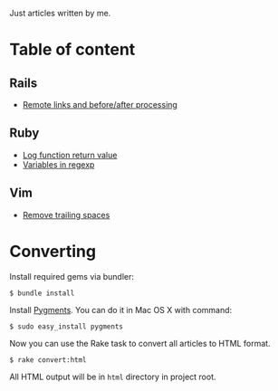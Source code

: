 Just articles written by me.

# Table of content

## Rails

* [Remote links and before/after processing](https://github.com/shir/articles/blob/master/markdown/rails/remote-before-events.md)

## Ruby

* [Log function return value](https://github.com/shir/articles/blob/master/markdown/ruby/log-return-value.md)
* [Variables in regexp](https://github.com/shir/articles/blob/master/markdown/ruby/variables-in-regexp.md)

## Vim

* [Remove trailing spaces](https://github.com/shir/articles/blob/master/markdown/vim/remove-trailling-spaces.md)

# Converting

Install required gems via bundler:

```console
$ bundle install
```

Install [Pygments](http://pygments.org/). You can do it in Mac OS X with command:

```console
$ sudo easy_install pygments
```

Now you can use the Rake task to convert all articles to HTML format.

```console
$ rake convert:html
```

All HTML output will be in `html` directory in project root.
